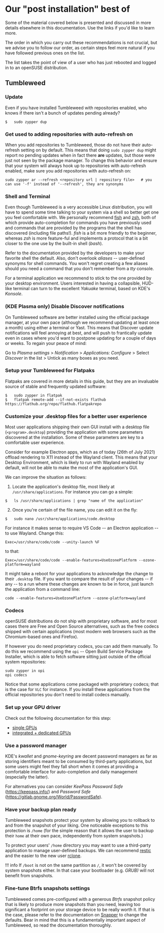 # Our "post installation" best of
Some of the material covered below is presented and discussed in more details elsewhere in this documentation. Use the links if you'd like to learn more.

The order in which you carry out these recommendations is not crucial, but we advise you to follow our order, as certain steps feel more natural if you have followed previous ones on the list. 

The list takes the point of view of a user who has just rebooted and logged in to an openSUSE distribution.

## Tumbleweed

### Update
Even if you have installed Tumbleweed with repositories enabled, who knows if there isn't a bunch of updates pending already? 
```
$   sudo zypper dup
```

### Get used to adding repositories with auto-refresh on
When you add repositories to Tumbleweed, those do not have their auto-refresh setting on by default. This means that doing `sudo zypper dup` might report no pending updates when in fact there __are__ updates, but those were just not seen by the package manager. To change this behavior and ensure that your system will always hook up to repositories with auto-refresh enabled, make sure you add repositories with auto-refresh on:
```
sudo zypper ar --refresh <repository url | repository file>   # you can use '-f' instead of '--refresh', they are synonyms
```

### Shell and Terminal
Even though Tumbleweed is a very accessible Linux distribution, you will have to spend some time talking to your system via a shell so better get one you feel comfortable with. We personally recommend [fish](https://fishshell.com/) and [zsh](https://ohmyz.sh/), both of which provide auto-completion for commands you have previously used and commands that are provided by the programs that the shell has discovered (including file paths!). _fish_ is a bit more friendly to the beginner, whereas _zsh_ is more feature-ful and implements a protocol that is a bit closer to the one use by the built-in shell (_bash_).

Refer to the documentation provided by the developers to make your favorite shell the default. Also, don't overlook _aliases_ -- user-defined synonyms for shell commands. You won't regret creating a few aliases should you need a command that you don't remember from a _tty_ console.

For a terminal application we recommend to stick to the one provided by your desktop environment. Users interested in having a collapsible, HUD-like terminal can turn to the excellent _Yakuake_ terminal, based on KDE's _Konsole_.

### (KDE Plasma only) Disable Discover notifications
On Tumbleweed software are better installed using the official package manager, at your own pace (although we recommend updating at least once a month) using either a terminal or Yast. This means that Discover update notifications will feel annoying at best, and will push to frantically update even in cases where you'd want to postpone updating for a couple of days or weeks. To regain your peace of mind:

Go to _Plasma settings_ > _Notification_ > _Applications: Configure_ > Select _Discover_ in the list > Untick as many boxes as you need.

### Setup your Tumbleweed for Flatpaks
Flatpaks are covered in more details in this guide, but they are an invaluable source of stable and frequently updated software:
```
$   sudo zypper in flatpak
$   flatpak remote-add --if-not-exists flathub https://flathub.org/repo/flathub.flatpakrepo
```

### Customize your .desktop files for a better user experience
Most user applications shipping their own GUI install with a desktop file (`<program>.desktop`) providing the application with some parameters discovered at the installation. Some of these parameters are key to a comfortable user experience.

Consider for example Electron apps, which as of today (26th of July 2021) offload rendering to X11 instead of the Wayland client. This means that your Desktop Environment, which is likely to run with Wayland enabled by default, will not be able to make the most of the application's GUI.

We can improve the situation as follows:
1. Locate the application's desktop file, most likely at `/usr/share/applications`. For instance you can go a simple:
```
$   ls /usr/share/applications | grep "name of the application"
```
2. Once you're certain of the file name, you can edit it on the fly:
```
$   sudo nano /usr/share/applications/code.desktop
```
For instance it makes sense to require VS Code -- an Electron application -- to use Wayland. Change this:
```
Exec=/usr/share/code/code --unity-launch %F
```
to that:
```
Exec=/usr/share/code/code --enable-features=UseOzonePlatform --ozone-platform=wayland 
```
It might take a reboot for your applications to acknowledge the change to their `.desktop` file. If you want to compare the result of your changes -- if any -- to a run where these changes are known to be in force, just launch the application from a command line: 
```
code --enable-features=UseOzonePlatform --ozone-platform=wayland
```

### Codecs
openSUSE distributions do not ship with proprietary software, and for most cases there are Free and Open Source alternatives, such as the free codecs shipped with certain applications (most modern web browsers such as the Chromium-based ones and Firefox).

If however you do need proprietary codecs, you can add them manually. To do this we recommend using the `opi` -- Open Build Service Package Installer, which is able to fetch software sitting just outside of the official system repositories:

```
sudo zypper in opi
opi codecs
```

Notice that some applications come packaged with proprietary codecs; that is the case for `VLC` for instance. If you install these applications from the official repositories you don't need to install codecs manually.

### Set up your GPU driver
Check out the following documentation for this step:

* [single GPUs](install_proprietary.md)
* [integrated + dedicated GPUs](hybrid_graphics.md)

### Use a password manager
KDE's _kwallet_ and _gnome-keyring_ are decent password managers as far as storing identifiers meant to be consumed by third-party applications, but some users might feel they fall short when it comes at providing a comfortable interface for auto-completion and daily management (especially the latter). 

For alternatives you can consider _KeePass Password Safe_ (https://keepass.info/) and _Password Safe_ (https://gitlab.gnome.org/World/PasswordSafe).

### Have your backup plan ready
Tumbleweed snapshots protect your system by allowing you to rollback to and from the snapshot of your liking. One noticeable exceptions to this protection is `/home` (for the simple reason that it allows the user to backup their `home` at their own pace, independently from system snapshots.)

To protect your users' `/home` directory you may want to use a third-party application to manage user-defined backups. We can recommend [restic](https://restic.net/) and the easier to the new user [rclone](https://rclone.org/).

!!! info
    If `/boot` is not on the same partition as `/`, it won't be covered by system snapshots either. In that case your bootloader (e.g. _GRUB)_ will not benefit from snapshots.

### Fine-tune Btrfs snapshots settings
Tumbleweed comes pre-configured with a generous _Btrfs_ snapshot policy that is likely to produce more snapshots than you need, leaving too significant a footprint on your storage device to be really worth it. If that is the case, please refer to the documentation on [Snapper](snapper.md) to change the defaults. Bear in mind that this is a fundamentally important aspect of Tumbleweed, so read the documentation thoroughly.
